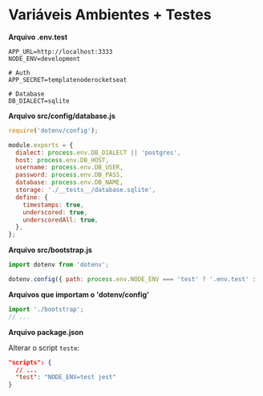 # Variáveis Ambientes + Testes

**Arquivo .env.test**

```shell
APP_URL=http://localhost:3333
NODE_ENV=development

# Auth
APP_SECRET=templatenoderocketseat

# Database
DB_DIALECT=sqlite
```

**Arquivo src/config/database.js**
```js
require('dotenv/config');

module.exports = {
  dialect: process.env.DB_DIALECT || 'postgres',
  host: process.env.DB_HOST,
  username: process.env.DB_USER,
  password: process.env.DB_PASS,
  database: process.env.DB_NAME,
  storage: './__tests__/database.sqlite',
  define: {
    timestamps: true,
    underscored: true,
    underscoredAll: true,
  },
};
```

**Arquivo src/bootstrap.js**
```js
import dotenv from 'dotenv';

dotenv.config({ path: process.env.NODE_ENV === 'test' ? '.env.test' : '.env' });
```

**Arquivos que importam o 'dotenv/config'**

```js
import './bootstrap';
// ...
```

**Arquivo package.json**

Alterar o script `teste`:

```json
"scripts": {
  // ...
  "test": "NODE_ENV=test jest"
}
```